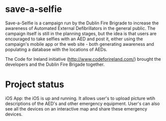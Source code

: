 save-a-selfie
=============

Save-a-Selfie is a campaign run by the Dublin Fire Brigrade to increase the awareness of Automated External Defibrillators in the general public. The campaign itself is still in the planning stages, but the idea is that users are encouraged to take selfies with an AED and post it, either using the campaign's mobile app or the web site - both generating awareness and populating a database with the locations of AEDs.

The Code for Ireland initiative (http://www.codeforireland.com/) brought the developers and the Dublin Fire Brigade together. 


Project status
==============

iOS App: the iOS is up and running. It allows user's to upload picture wtih descriptions of the AED's and other emergency equipment. User's can also see all the devices on an interactive map and share these emergency devices.


